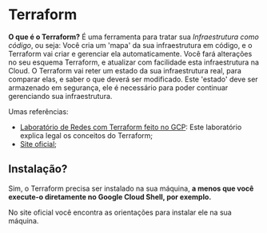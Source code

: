 # Terraform

**O que é o Terraform?** É uma ferramenta para tratar sua  *Infraestrutura como código*, ou seja: Você cria um 'mapa' da sua infraestrutura em código, e o Terraform vai criar e gerenciar ela automaticamente.
Você fará alterações no seu esquema Terraform, e atualizar com facilidade esta infraestrutura na Cloud. O Terraform vai reter um estado da sua infraestrutura real, para comparar elas, e saber o que deverá ser modificado.
Este 'estado' deve ser armazenado em segurança, ele é necessário para poder continuar gerenciando sua infraestrutura. 

Umas referências:
- [Laboratório de Redes com Terraform feito no GCP](https://github.com/williampilger/academic/tree/master/Google%20CloudSkillBoost%20-%20Redes%20GCP/Redes%20com%20Terraform): Este laboratório explica legal os conceitos do Terraform;
- [Site oficial](https://developer.hashicorp.com/terraform);



## Instalação?

Sim, o Terraform precisa ser instalado na sua máquina, **a menos que você execute-o diretamente no Google Cloud Shell, por exemplo.** 

No site oficial você encontra as orientações para instalar ele na sua máquina.